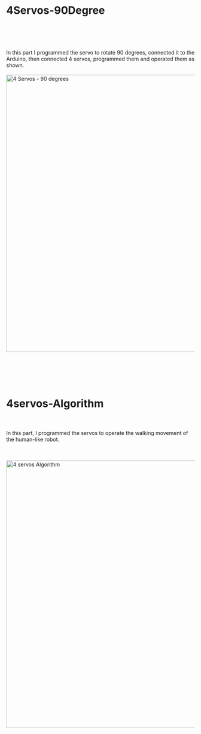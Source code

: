 # 4Servos-90Degree
<br><br>
<br><br>
In this part I programmed the servo to rotate 90 degrees, connected it to the Arduino, then connected 4 servos, programmed them and operated them as shown.
<br><br>
<img width="960" height="740" alt="4 Servos - 90 degrees" src="https://github.com/user-attachments/assets/0744ab38-f9b5-45e2-86c5-79d6d22fd3f5" />

<br><br>
<br><br>

# 4servos-Algorithm 
<br><br>
In this part, I programmed the servos to operate the walking movement of the human-like robot.

<br><br>
<img width="1622" height="714" alt="4 servos Algorithm" src="https://github.com/user-attachments/assets/0245cf64-a109-4abf-9f29-56a28c70d60b" />
